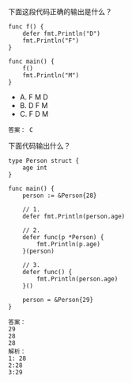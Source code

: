 下面这段代码正确的输出是什么？

```
func f() {
    defer fmt.Println("D")
    fmt.Println("F")
}

func main() {
    f()
    fmt.Println("M")
}
```

- A. F M D
- B. D F M
- C. F D M

```
答案： C

```



下面代码输出什么？

```
type Person struct {
    age int
}

func main() {
    person := &Person{28}

    // 1.
    defer fmt.Println(person.age)

    // 2.
    defer func(p *Person) {
        fmt.Println(p.age)
    }(person)

    // 3.
    defer func() {
        fmt.Println(person.age)
    }()

    person = &Person{29}
}
```

```
答案：
29
28
28
解析：
1: 28
2:28
3:29
```







